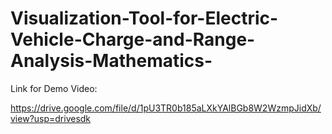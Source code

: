 # Visualization-Tool-for-Electric-Vehicle-Charge-and-Range-Analysis-Mathematics-

Link for Demo Video:

https://drive.google.com/file/d/1pU3TR0b185aLXkYAlBGb8W2WzmpJidXb/view?usp=drivesdk
